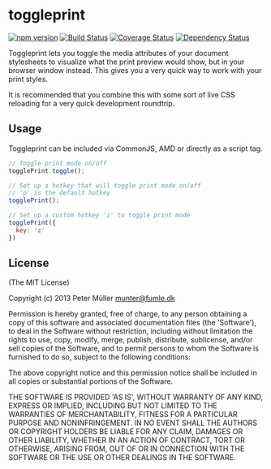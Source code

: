 toggleprint
===========

[![npm version](https://badge.fury.io/js/toggleprint.svg)](http://badge.fury.io/js/toggleprint)
[![Build Status](https://travis-ci.org/Munter/toggleprint.svg?branch=master)](https://travis-ci.org/Munter/toggleprint)
[![Coverage Status](https://img.shields.io/coveralls/Munter/toggleprint.svg)](https://coveralls.io/r/Munter/toggleprint)
[![Dependency Status](https://david-dm.org/Munter/toggleprint.svg)](https://david-dm.org/Munter/toggleprint)

Toggleprint lets you toggle the media attributes of your document stylesheets to visualize what the print preview would show, but in your browser window instead.
This gives you a very quick way to work with your print styles.

It is recommended that you combine this with some sort of live CSS reloading for a very quick development roundtrip.


Usage
-----

Toggleprint can be included via CommonJS, AMD or directly as a script tag.


``` javascript
// Toggle print mode on/off
togglePrint.toggle();

// Set up a hotkey that will toggle print mode on/off
// 'p' is the default hotkey
togglePrint();

// Set up a custom hotkey 'z' to toggle print mode
togglePrint({
  key: 'z'
})
```


License
-------
(The MIT License)

Copyright (c) 2013 Peter Müller <munter@fumle.dk>

Permission is hereby granted, free of charge, to any person obtaining a copy of this software and associated documentation files (the 'Software'), to deal in the Software without restriction, including without limitation the rights to use, copy, modify, merge, publish, distribute, sublicense, and/or sell copies of the Software, and to permit persons to whom the Software is furnished to do so, subject to the following conditions:

The above copyright notice and this permission notice shall be included in all copies or substantial portions of the Software.

THE SOFTWARE IS PROVIDED 'AS IS', WITHOUT WARRANTY OF ANY KIND, EXPRESS OR IMPLIED, INCLUDING BUT NOT LIMITED TO THE WARRANTIES OF MERCHANTABILITY, FITNESS FOR A PARTICULAR PURPOSE AND NONINFRINGEMENT. IN NO EVENT SHALL THE AUTHORS OR COPYRIGHT HOLDERS BE LIABLE FOR ANY CLAIM, DAMAGES OR OTHER LIABILITY, WHETHER IN AN ACTION OF CONTRACT, TORT OR OTHERWISE, ARISING FROM, OUT OF OR IN CONNECTION WITH THE SOFTWARE OR THE USE OR OTHER DEALINGS IN THE SOFTWARE.
